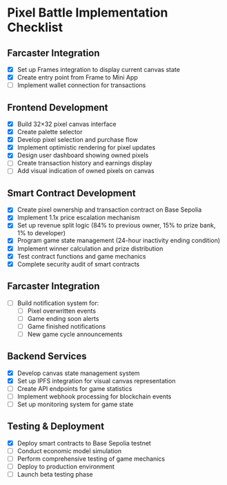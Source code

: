 # Pixel Battle Implementation Checklist

## Farcaster Integration
- [x] Set up Frames integration to display current canvas state
- [x] Create entry point from Frame to Mini App
- [ ] Implement wallet connection for transactions

## Frontend Development
- [x] Build 32×32 pixel canvas interface
- [x] Create palette selector
- [x] Develop pixel selection and purchase flow
- [x] Implement optimistic rendering for pixel updates
- [x] Design user dashboard showing owned pixels
- [ ] Create transaction history and earnings display
- [ ] Add visual indication of owned pixels on canvas

## Smart Contract Development
- [x] Create pixel ownership and transaction contract on Base Sepolia
- [x] Implement 1.1x price escalation mechanism
- [x] Set up revenue split logic (84% to previous owner, 15% to prize bank, 1% to developer)
- [x] Program game state management (24-hour inactivity ending condition)
- [x] Implement winner calculation and prize distribution
- [x] Test contract functions and game mechanics
- [x] Complete security audit of smart contracts

## Farcaster Integration
- [ ] Build notification system for:
  - [ ] Pixel overwritten events
  - [ ] Game ending soon alerts
  - [ ] Game finished notifications
  - [ ] New game cycle announcements

## Backend Services
- [x] Develop canvas state management system
- [x] Set up IPFS integration for visual canvas representation
- [ ] Create API endpoints for game statistics
- [ ] Implement webhook processing for blockchain events
- [ ] Set up monitoring system for game state

## Testing & Deployment
- [x] Deploy smart contracts to Base Sepolia testnet
- [ ] Conduct economic model simulation
- [ ] Perform comprehensive testing of game mechanics
- [ ] Deploy to production environment
- [ ] Launch beta testing phase
